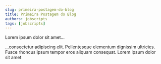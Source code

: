 ```yaml
---
slug: primeira-postagem-do-blog
title: Primeira Postagem do Blog
authors: jobscripts
tags: [jobscripts]
---
```


Lorem ipsum dolor sit amet...

<!-- truncate -->

...consectetur adipiscing elit. Pellentesque elementum dignissim ultricies. Fusce rhoncus ipsum tempor eros aliquam consequat. Lorem ipsum dolor sit amet
